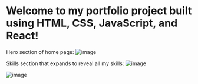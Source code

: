 # Welcome to my portfolio project built using HTML, CSS, JavaScript, and React!

Hero section of home page:
![image](https://github.com/suhas-sunder/react-portfolio-proj/assets/77464593/36574a97-cd09-4b1f-a5c9-89e8465fe403)

Skills section that expands to reveal all my skills:
![image](https://github.com/suhas-sunder/react-portfolio-proj/assets/77464593/1b0e2950-3074-4eed-8aaa-c022b76ec338)

![image](https://github.com/suhas-sunder/react-portfolio-proj/assets/77464593/f6099b24-a5ed-41e5-8422-9fa9bcaaff53)




